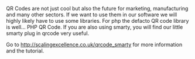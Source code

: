 QR Codes are not just cool but also the future for marketing, manufacturing and many other sectors. If we want to use them in our software we will highly likely have to use some libraries. For php the defacto QR code library is well... PHP QR Code. If you are also using smarty, you will find our little smarty plug in qrcode very useful.

Go to http://scalingexcellence.co.uk/qrcode_smarty for more information and the tutorial.
